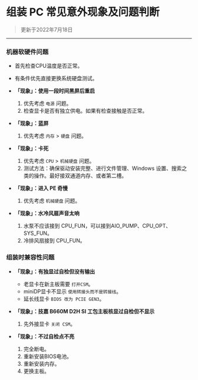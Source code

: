 # 组装 PC 常见意外现象及问题判断

>更新于2022年7月18日

---

### 机器软硬件问题

- 首先检查CPU温度是否正常。
- 有条件优先直接更换系统硬盘测试。

- **「现象」：使用一段时间黑屏后重启**
    1. 优先考虑 `电源` 问题。
    2. 检查显卡是否有独立供电。如果有检查接触是否正常。

- **「现象」：蓝屏**
    1. 优先考虑 `内存` > `硬盘` 问题。

- **「现象」：卡死**
    1. 优先考虑 `CPU` > `机械硬盘` 问题。
    2. 测试方法：确保驱动安装完整、进行文件管理、Windows 设置、搜索之类的操作。最好接双通道内存、或者第二槽。

- **「现象」：进入 PE 奇慢**
    1. 优先考虑 `机械硬盘` 问题。
    
- **「现象」：水冷风扇声音太响**
    1. 水泵不应该接到 CPU_FUN，可以接到AIO_PUMP、CPU_OPT、SYS_FUN。
    2. 冷排风扇接到 CPU_FUN。

### 组装时兼容性问题

- **「现象」：有独显过自检但没有输出**
    - 老显卡在新主板需要 `打开CSM`。
    - miniDP显卡不显示 `使用转接头而不是转接线`。
    - 延长线显卡 `BIOS 改为 PCIE GEN3`。

- **「现象」：技嘉 B660M D2H SI 工包主板核显过自检但不显示**
    1. 先外接显卡 `关闭 CSM`。

- **「现象」：不过自检点不亮**
    1. 完全断电。
    2. 重新安装BIOS电池。
    3. 重新安装内存。
    4. 更换主板。